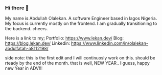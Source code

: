 ### Hi there 👋
My name is Abdullah Olalekan. A software Engineer based in lagos Nigeria. My focus is currently mostly on the frontend. I am gradually transitioning to the backend. cheers. 

Here is a link to my;
Portfolio: https://www.lekan.dev/
Blog: https://blog.lekan.dev/
Linkedin: https://www.linkedin.com/in/olalekan-abdulfatah-a8112198/


side note: this is the first edit and I will continuosly work on this. should be rteady by the end of the month. that is well, NEW YEAR.. 
I guess, happy new Year in ADV!!!

<!--
**olaleykhan/olaleykhan** is a ✨ _special_ ✨ repository because its `README.md` (this file) appears on your GitHub profile.

Here are some ideas to get you started:

- 🔭 I’m currently working on ...
- 🌱 I’m currently learning ...
- 👯 I’m looking to collaborate on ...
- 🤔 I’m looking for help with ...
- 💬 Ask me about ...
- 📫 How to reach me: ...
- 😄 Pronouns: ...
- ⚡ Fun fact: ...
-->
